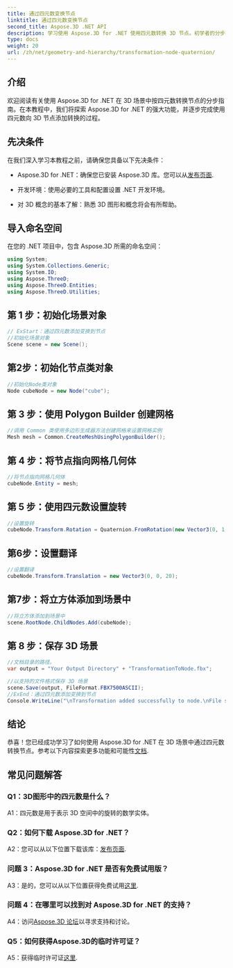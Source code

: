 ```yaml
---
title: 通过四元数变换节点
linktitle: 通过四元数变换节点
second_title: Aspose.3D .NET API
description: 学习使用 Aspose.3D for .NET 使用四元数转换 3D 节点。初学者的分步指南。
type: docs
weight: 20
url: /zh/net/geometry-and-hierarchy/transformation-node-quaternion/
---
```

## 介绍

欢迎阅读有关使用 Aspose.3D for .NET 在 3D 场景中按四元数转换节点的分步指南。在本教程中，我们将探索 Aspose.3D for .NET 的强大功能，并逐步完成使用四元数向 3D 节点添加转换的过程。

## 先决条件

在我们深入学习本教程之前，请确保您具备以下先决条件：

-  Aspose.3D for .NET：确保您已安装 Aspose.3D 库。您可以从[发布页面](https://releases.aspose.com/3d/net/).

- 开发环境：使用必要的工具和配置设置 .NET 开发环境。

- 对 3D 概念的基本了解：熟悉 3D 图形和概念将会有所帮助。

## 导入命名空间

在您的 .NET 项目中，包含 Aspose.3D 所需的命名空间：

```csharp
using System;
using System.Collections.Generic;
using System.IO;
using Aspose.ThreeD;
using Aspose.ThreeD.Entities;
using Aspose.ThreeD.Utilities;
```

## 第 1 步：初始化场景对象

```csharp
// ExStart：通过四元数添加变换到节点
//初始化场景对象
Scene scene = new Scene();
```

## 第2步：初始化节点类对象

```csharp
//初始化Node类对象
Node cubeNode = new Node("cube");
```

## 第 3 步：使用 Polygon Builder 创建网格

```csharp
//调用 Common 类使用多边形生成器方法创建网格来设置网格实例
Mesh mesh = Common.CreateMeshUsingPolygonBuilder();
```

## 第 4 步：将节点指向网格几何体

```csharp
//将节点指向网格几何体
cubeNode.Entity = mesh;
```

## 第 5 步：使用四元数设置旋转

```csharp
//设置旋转
cubeNode.Transform.Rotation = Quaternion.FromRotation(new Vector3(0, 1, 0), new Vector3(0.3, 0.5, 0.1));            
```

## 第6步：设置翻译

```csharp
//设置翻译
cubeNode.Transform.Translation = new Vector3(0, 0, 20);            
```

## 第7步：将立方体添加到场景中

```csharp
//将立方体添加到场景中
scene.RootNode.ChildNodes.Add(cubeNode);
```

## 第 8 步：保存 3D 场景

```csharp
//文档目录的路径。
var output = "Your Output Directory" + "TransformationToNode.fbx";

//以支持的文件格式保存 3D 场景
scene.Save(output, FileFormat.FBX7500ASCII);
//ExEnd：通过四元数添加变换到节点
Console.WriteLine("\nTransformation added successfully to node.\nFile saved at " + output);
```

## 结论

恭喜！您已经成功学习了如何使用 Aspose.3D for .NET 在 3D 场景中通过四元数转换节点。参考以下内容探索更多功能和可能性[文档](https://reference.aspose.com/3d/net/).

## 常见问题解答

### Q1：3D图形中的四元数是什么？

A1：四元数是用于表示 3D 空间中的旋转的数学实体。

### Q2：如何下载 Aspose.3D for .NET？

 A2：您可以从以下位置下载该库：[发布页面](https://releases.aspose.com/3d/net/).

### 问题 3：Aspose.3D for .NET 是否有免费试用版？

 A3：是的，您可以从以下位置获得免费试用[这里](https://releases.aspose.com/).

### 问题 4：在哪里可以找到对 Aspose.3D for .NET 的支持？

 A4：访问[Aspose.3D 论坛](https://forum.aspose.com/c/3d/18)以寻求支持和讨论。

### Q5：如何获得Aspose.3D的临时许可证？

 A5：获得临时许可证[这里](https://purchase.aspose.com/temporary-license/).
